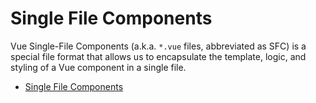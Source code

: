 # Single File Components

Vue Single-File Components (a.k.a. `*.vue` files, abbreviated as SFC) is a special file format that allows us to encapsulate the template, logic, and styling of a Vue component in a single file.

- [Single File Components](https://vuejs.org/guide/scaling-up/sfc.html)

